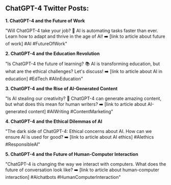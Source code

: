 ## ChatGPT-4 Twitter Posts:

**1.  ChatGPT-4 and the Future of Work**

"Will ChatGPT-4 take your job? 🤔  AI is automating tasks faster than ever.  Learn how to adapt and thrive in the age of AI!  ➡️ [link to article about future of work] #AI #FutureOfWork"

**2. ChatGPT-4 and the Education Revolution**

"Is ChatGPT-4 the future of learning? 📚  AI is transforming education, but what are the ethical challenges?  Let's discuss!  ➡️ [link to article about AI in education] #EdTech #AIinEducation"

**3. ChatGPT-4 and the Rise of AI-Generated Content**

"Is AI stealing our creativity? 🎨  ChatGPT-4 can generate amazing content, but what does this mean for human writers?  ➡️ [link to article about AI-generated content] #AIWriting #ContentMarketing"

**4. ChatGPT-4 and the Ethical Dilemmas of AI**

"The dark side of ChatGPT-4: Ethical concerns about AI.  How can we ensure AI is used for good?  ➡️ [link to article about AI ethics] #AIethics #ResponsibleAI"

**5. ChatGPT-4 and the Future of Human-Computer Interaction**

"ChatGPT-4 is changing the way we interact with computers.  What does the future of conversation look like?  ➡️ [link to article about human-computer interaction] #AIchatbots #HumanComputerInteraction"